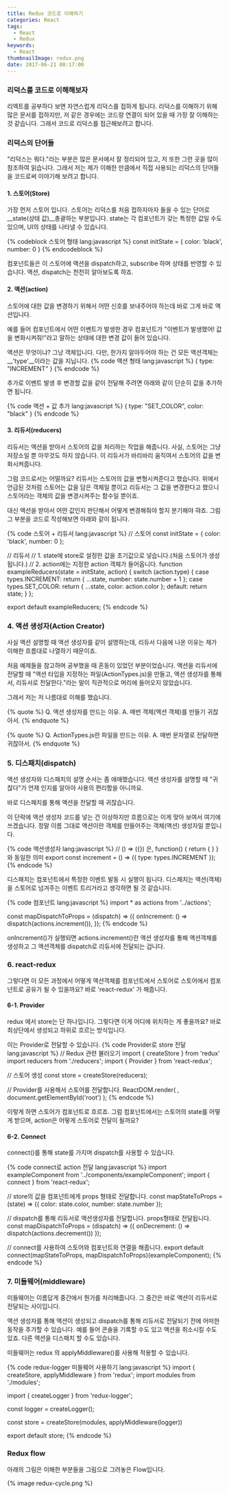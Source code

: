 ```yaml
---
title: Redux 코드로 이해하기
categories: React
tags: 
  - React
  - Redux
keywords:
  - React
thumbnailImage: redux.png  
date: 2017-06-21 08:17:00
---
```


### 리덕스를 코드로 이해해보자

리엑트를 공부하다 보면 자연스럽게 리덕스를 접하게 됩니다.
리덕스를 이해하기 위해 많은 문서를 접하지만, 저 같은 경우에는 코드랑 연결이 되어 있을 때 가장 잘 이해하는 것 같습니다. 그래서 코드로 리덕스를 접근해보려고 합니다.

<!-- more -->


### 리덕스의 단어들

"리덕스는 뭐다."라는 부분은 많은 문서에서 잘 정리되어 있고, 저 또한 그런 곳을 많이 참조하여 읽습니다.
그래서 저는 제가 이해한 만큼에서 직접 사용되는 리덕스의 단어들을 코드로써 이야기해 보려고 합니다.

#### 1. 스토어(Store)
가장 먼저 스토어 입니다. 스토어는 리덕스를 처음 접하자마자 들을 수 있는 단어로 __state(상태 값)__총괄하는 부분입니다. state는 각 컴포넌트가 갖는 특정한 값일 수도 있으며, UI의 상태를 나타낼 수 있습니다.

{% codeblock 스토어 형태 lang:javascript %}
const initState = {
    color: 'black',
    number: 0
}
{% endcodeblock %}

컴포넌트들은 이 스토어에 액션을 dispatch하고, subscribe 하며 상태를 반영할 수 있습니다.
액션, dispatch는 천천히 알아보도록 하죠. 

#### 2. 액션(action)
스토어에 대한 값을 변경하기 위해서 어떤 신호를 보내주어야 하는데 바로 그게 바로 액션입니다.

예를 들어 컴포넌트에서 어떤 이벤트가 발생한 경우 컴포넌트가 "이벤트가 발생했어! 값을 변화시켜줘!"라고 말하는 상태에 대한 변경 값이 들어 있습니다.

액션은 무엇이냐? 그냥 객체입니다.
다만, 한가지 알아두어야 하는 건 모든 액션객체는 __'type'__이라는 값을 지닙니다.
{% code 액션 형태 lang:javascript %}
{
    type: "INCREMENT"
}
{% endcode %}

추가로 이벤트 발생 후 변경할 값을 같이 전달해 주려면 아래와 같이 단순히 값을 추가하면 됩니다.

{% code 액션 + 값 추가 lang:javascript %}
{
    type: "SET_COLOR",
    color: "black"
}
{% endcode %}

#### 3. 리듀서(reducers)
리듀서는 액션을 받아서 스토어의 값을 처리하는 작업을 해줍니다.
사실, 스토어는 그냥 저장소일 뿐 아무것도 하지 않습니다. 이 리듀서가 바리바리 움직여서 스토어의 값을 변화시켜줍니다.

그럼 코드로서는 어떨까요? 리듀서는 스토어의 값을 변형시켜준다고 했습니다.
위에서 언급된 것처럼 스토어는 값을 담은 객체일 뿐이고 리듀서는 그 값을 변경한다고 했으니 스토어라는 객체의 값을 변경시켜주는 함수일 뿐이죠.

대신 액션을 받아서 어떤 값인지 판단해서 어떻게 변경해줘야 할지 분기해야 햐죠.
그럼 그 부분을 코드로 작성해보면 아래와 같이 됩니다.

{% code 스토어 + 리듀서 lang:javascript %}
// 스토어
const initState = {
    color: 'black',
    number: 0
};

// 리듀서
// 1. state에 store로 설정한 값을 초기값으로 넣습니다.(처음 스토어가 생성됩니다.)
// 2. action에는 지정한 action 객체가 들어옵니다.
function exampleReducers(state = initState, action) {
    switch (action.type) {
        case types.INCREMENT: 
            return {
                ...state,
                number: state.number + 1
            };
        case types.SET_COLOR:
            return {
                ...state,
                color: action.color
            };
        default:
            return state;
    }
};

export default exampleReducers;
{% endcode %}

### 4. 액션 생성자(Action Creator)
사실 액션 설명할 때 액션 생성자를 같이 설명하는데, 리듀서 다음에 나온 이유는 제가 이해한 흐름대로 나열하기 때문이죠.

처음 예제들을 참고하며 공부했을 때 혼동이 있었던 부분이었습니다.
액션을 리듀서에 전달할 때 "액션 타입을 지정하는 파일(ActionTypes.js)을 만들고, 액션 생성자를 통해서, 리듀서로 전달한다."라는 말이 직관적으로 머리에 들어오지 않았습니다.

그래서 저는 저 나름대로 이해를 했습니다.

{% quote %}
Q. 액션 생성자를 만드는 이유.
A. 매번 객체(액션 객체)를 만들기 귀찮아서.
{% endquote %}

{% quote %}
Q. ActionTypes.js란 파일을 만드는 이유.
A. 매번 문자열로 전달하면 귀찮아서.
{% endquote %}

### 5. 디스패치(dispatch)
액션 생성자와 디스패치의 설명 순서는 좀 애매했습니다.
액션 생성자를 설명할 때 "귀찮다"가 언제 인지를 알아야 사용의 편리함을 아니까요.

바로 디스패치를 통해 액션을 전달할 때 귀찮습니다.

이 단락에 액션 생성자 코드를 넣는 건 이상하지만 흐름으로는 이게 맞아 보여서 여기에 쓰겠습니다.
정말 이름 그대로 액션이란 객체를 만들어주는 객체(액션) 생성자일 뿐입니다.

{% code 액션생성자 lang:javascript %}
// () => ({}) 은, function() { return { } } 와 동일한 의미
export const increment = () => ({
    type: types.INCREMENT
});
{% endcode %}

디스패치는 컴포넌트에서 특정한 이벤트 발동 시 실행이 됩니다.
디스패치는 액션(객체)을 스토어로 넘겨주는 이벤트 트리거라고 생각하면 될 것 같습니다.

{% code 컴포넌트 lang:javascript %}
import * as actions from '../actions';

const mapDispatchToProps = (dispatch) => ({
    onIncrement: () => dispatch(actions.increment()),
});
{% endcode %}

onIncrement()가 실행되면 actions.increment()란 액션 생성자를 통해 액션객체를 생성하고 그 액션객체를 dispatch로 리듀서에 전달되는 겁니다.

### 6. react-redux

그렇다면 이 모든 과정에서 어떻게 액션객체를 컴포넌트에서 스토어로 스토어에서 컴포넌트로 공유가 될 수 있을까요? 바로 'react-redux' 가 해줍니다.

#### 6-1. Provider

redux 에서 store는 단 하나입니다. 그렇다면 이게 어디에 위치하는 게 좋을까요?
바로 최상단에서 생성되고 하위로 흐르는 방식입니다.

이는 Provider로 전달할 수 있습니다.
{% code Provider로 store 전달 lang:javascript %}
// Redux 관련 불러오기
import { createStore } from 'redux'
import reducers from './reducers';
import { Provider } from 'react-redux';

// 스토어 생성
const store = createStore(reducers);

// Provider를 사용해서 스토어를 전달합니다.
ReactDOM.render(
    <Provider store={store}>
        <App />
    </Provider>,
    document.getElementById('root')
);
{% endcode %}

이렇게 하면 스토어가 컴포넌트로 흐르죠.
그럼 컴포넌트에서는 스토어의 state를 어떻게 받으며, action은 어떻게 스토어로 전달이 될까요?

#### 6-2. Connect

connect()를 통해 state를 가지며 dispatch를 사용할 수 있습니다.

{% code connect로 action 전달 lang:javascript %}
import exampleComponent from '../components/exampleComponent';
import { connect } from 'react-redux';

// store의 값을 컴포넌트에게 props 형태로 전달합니다.
const mapStateToProps = (state) => ({
    color: state.color,
    number: state.number
});

// dispatch를 통해 리듀서로 액션생성자를 전달합니다. props형태로 전달됩니다.
const mapDispatchToProps = (dispatch) => ({
    onDecrement: () => dispatch(actions.decrement())
});

// connect를 사용하여 스토어와 컴포넌트와 연결을 해줍니다.
export default connect(mapStateToProps, mapDispatchToProps)(exampleComponent);
{% endcode %}

### 7. 미들웨어(middleware)
미들웨어는 이름답게 중간에서 뭔가를 처리해줍니다. 그 중간은 바로 액션이 리듀서로 전달되는 사이입니다.

액션 생성자를 통해 액션이 생성되고 dispatch를 통해 리듀서로 전달되기 전에 어떠한 동작을 추가할 수 있습니다.
예를 들어 콘솔을 기록할 수도 있고 액션을 취소시킬 수도 있죠. 다른 액션을 디스패치 할 수도 있습니다.

미들웨어는 redux 의 applyMiddleware()를 사용해 적용할 수 있습니다.

{% code redux-logger 미들웨어 사용하기  lang:javascript %}
import { createStore, applyMiddleware } from 'redux';
import modules from './modules';

import { createLogger } from 'redux-logger';

const logger = createLogger(); 

const store = createStore(modules, applyMiddleware(logger))

export default store;
{% endcode %}

### Redux flow
아래의 그림은 이해한 부분들을 그림으로 그려놓은 Flow입니다.

{% image redux-cycle.png %}


